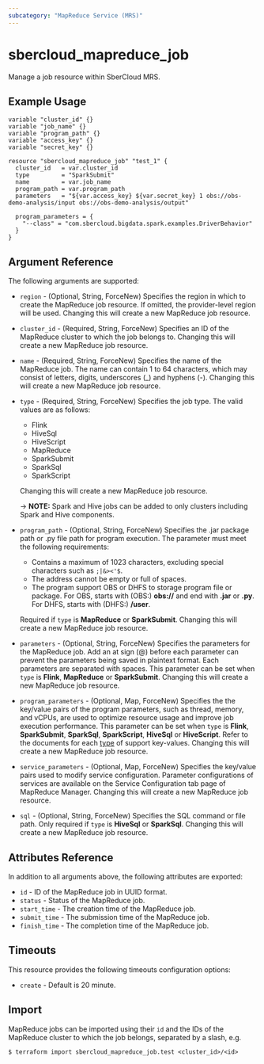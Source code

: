 ```yaml
---
subcategory: "MapReduce Service (MRS)"
---
```


# sbercloud_mapreduce_job

Manage a job resource within SberCloud MRS.

## Example Usage

```hcl
variable "cluster_id" {}
variable "job_name" {}
variable "program_path" {}
variable "access_key" {}
variable "secret_key" {}

resource "sbercloud_mapreduce_job" "test_1" {
  cluster_id   = var.cluster_id
  type         = "SparkSubmit"
  name         = var.job_name
  program_path = var.program_path
  parameters   = "${var.access_key} ${var.secret_key} 1 obs://obs-demo-analysis/input obs://obs-demo-analysis/output"

  program_parameters = {
    "--class" = "com.sbercloud.bigdata.spark.examples.DriverBehavior"
  }
}
```

## Argument Reference

The following arguments are supported:

* `region` - (Optional, String, ForceNew) Specifies the region in which to create the MapReduce job resource. If
  omitted, the provider-level region will be used. Changing this will create a new MapReduce job resource.

* `cluster_id` - (Required, String, ForceNew) Specifies an ID of the MapReduce cluster to which the job belongs to.
  Changing this will create a new MapReduce job resource.

* `name` - (Required, String, ForceNew) Specifies the name of the MapReduce job. The name can contain 1 to 64
  characters, which may consist of letters, digits, underscores (_) and hyphens (-). Changing this will create a new
  MapReduce job resource.

<!-- Placing the html block above list will lead to improperly rendered content -->
* <a name="mapreduce_job_type">`type`</a> - (Required, String, ForceNew) Specifies the job type.
  The valid values are as follows:
  + Flink
  + HiveSql
  + HiveScript
  + MapReduce
  + SparkSubmit
  + SparkSql
  + SparkScript

  Changing this will create a new MapReduce job resource.

  -> **NOTE:** Spark and Hive jobs can be added to only clusters including Spark and Hive components.

* `program_path` - (Optional, String, ForceNew) Specifies the .jar package path or .py file path for program execution.
  The parameter must meet the following requirements:
  + Contains a maximum of 1023 characters, excluding special characters such as `;|&><'$`.
  + The address cannot be empty or full of spaces.
  + The program support OBS or DHFS to storage program file or package. For OBS, starts with (OBS:) **obs://** and end
      with **.jar** or **.py**. For DHFS, starts with (DHFS:) **/user**.

  Required if `type` is **MapReduce** or **SparkSubmit**. Changing this will create a new MapReduce job resource.

* `parameters` - (Optional, String, ForceNew) Specifies the parameters for the MapReduce job. Add an at sign (@) before
  each parameter can prevent the parameters being saved in plaintext format. Each parameters are separated with spaces.
  This parameter can be set when `type` is **Flink**, **MapReduce** or **SparkSubmit**. Changing this will create a new
  MapReduce job resource.

* `program_parameters` - (Optional, Map, ForceNew) Specifies the the key/value pairs of the program parameters, such as
  thread, memory, and vCPUs, are used to optimize resource usage and improve job execution performance. This parameter
  can be set when `type` is **Flink**, **SparkSubmit**, **SparkSql**, **SparkScript**, **HiveSql** or
  **HiveScript**. Refer to the documents for each [type](#mapreduce_job_type) of support key-values.
  Changing this will create a new MapReduce job resource.

* `service_parameters` - (Optional, Map, ForceNew) Specifies the key/value pairs used to modify service configuration.
  Parameter configurations of services are available on the Service Configuration tab page of MapReduce Manager.
  Changing this will create a new MapReduce job resource.

* `sql` - (Optional, String, ForceNew) Specifies the SQL command or file path. Only required if `type` is **HiveSql**
  or **SparkSql**. Changing this will create a new MapReduce job resource.

## Attributes Reference

In addition to all arguments above, the following attributes are exported:

* `id` - ID of the MapReduce job in UUID format.
* `status` - Status of the MapReduce job.
* `start_time` - The creation time of the MapReduce job.
* `submit_time` - The submission time of the MapReduce job.
* `finish_time` - The completion time of the MapReduce job.

## Timeouts

This resource provides the following timeouts configuration options:

* `create` - Default is 20 minute.

## Import

MapReduce jobs can be imported using their `id` and the IDs of the MapReduce cluster to which the job belongs, separated
by a slash, e.g.

```
$ terraform import sbercloud_mapreduce_job.test <cluster_id>/<id>
```
